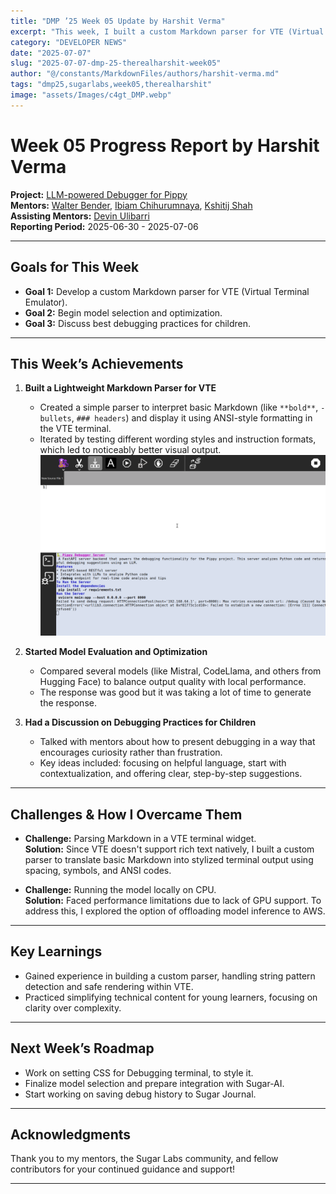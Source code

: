 ```yaml
---
title: "DMP ’25 Week 05 Update by Harshit Verma"
excerpt: "This week, I built a custom Markdown parser for VTE (Virtual Terminal Emulator), began evaluating model performance, and discussed age appropriate debugging practices with mentors."
category: "DEVELOPER NEWS"
date: "2025-07-07"
slug: "2025-07-07-dmp-25-therealharshit-week05"
author: "@/constants/MarkdownFiles/authors/harshit-verma.md"
tags: "dmp25,sugarlabs,week05,therealharshit"
image: "assets/Images/c4gt_DMP.webp"
---
```


<!-- markdownlint-disable -->

# Week 05 Progress Report by Harshit Verma

**Project:** [LLM-powered Debugger for Pippy](https://github.com/sugarlabs/Pippy/issues/95)  
**Mentors:** [Walter Bender](https://github.com/walterbender), [Ibiam Chihurumnaya](https://github.com/chimosky), [Kshitij Shah](https://github.com/kshitijdshah99)  
**Assisting Mentors:** [Devin Ulibarri](https://github.com/pikurasa)  
**Reporting Period:** 2025-06-30 - 2025-07-06   

---

## Goals for This Week

- **Goal 1:** Develop a custom Markdown parser for VTE (Virtual Terminal Emulator).
- **Goal 2:** Begin model selection and optimization.
- **Goal 3:** Discuss best debugging practices for children.

---

## This Week’s Achievements

1. **Built a Lightweight Markdown Parser for VTE**  
   - Created a simple parser to interpret basic Markdown (like `**bold**`, `- bullets`, `### headers`) and display it using ANSI-style formatting in the VTE terminal.
   - Iterated by testing different wording styles and instruction formats, which led to noticeably better visual output.
   ![Pippy UI: Parsed markdown response in vte](assets/Images/pippy_markdown-parser.webp)

2. **Started Model Evaluation and Optimization**  
   - Compared several models (like Mistral, CodeLlama, and others from Hugging Face) to balance output quality with local performance.
   - The response was good but it was taking a lot of time to generate the response.

3. **Had a Discussion on Debugging Practices for Children**  
   - Talked with mentors about how to present debugging in a way that encourages curiosity rather than frustration.
   - Key ideas included: focusing on helpful language, start with contextualization, and offering clear, step-by-step suggestions.

---

## Challenges & How I Overcame Them

- **Challenge:** Parsing Markdown in a VTE terminal widget.  
  **Solution:** Since VTE doesn't support rich text natively, I built a custom parser to translate basic Markdown into stylized terminal output using spacing, symbols, and ANSI codes.

- **Challenge:** Running the model locally on CPU.  
  **Solution:** Faced performance limitations due to lack of GPU support. To address this, I explored the option of offloading model inference to AWS.

---

## Key Learnings

- Gained experience in building a custom parser, handling string pattern detection and safe rendering within VTE.
- Practiced simplifying technical content for young learners, focusing on clarity over complexity.

---

## Next Week’s Roadmap

- Work on setting CSS for Debugging terminal, to style it.
- Finalize model selection and prepare integration with Sugar-AI.
- Start working on saving debug history to Sugar Journal.

---

## Acknowledgments

Thank you to my mentors, the Sugar Labs community, and fellow contributors for your continued guidance and support!

---
